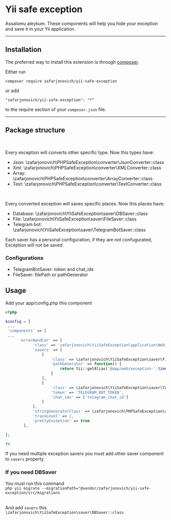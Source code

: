 # Yii safe exception

Assalomu aleykum. These components will help you hide your exception and save it in your Yii application.

-----
## Installation

The preferred way to install this extension is through [composer](http://getcomposer.org/download/).

Either run

```
composer require zafarjonovich/yii-safe-exception
```

or add

```
"zafarjonovich/yii-safe-exception": "*"
```

to the require section of your `composer.json` file.

------

## Package structure
<br>


Every exception will converts other specific type. Now this types have:
- Json: \zafarjonovich\PHPSafeException\converter\JsonConverter::class
- Xml: \zafarjonovich\PHPSafeException\converter\XMLConverter::class
- Array: \zafarjonovich\PHPSafeException\converter\ArrayConverter::class
- Text: \zafarjonovich\PHPSafeException\converter\TextConverter::class

<br>


Every converted exception will saves specific places. Now this places have:
- Database: \zafarjonovich\YiiSafeException\saver\DBSaver::class
- File: \zafarjonovich\YiiSafeException\saver\FileSaver::class
- Telegram bot: \zafarjonovich\YiiSafeException\saver\TelegramBotSaver::class

Each saver has a personal configuration, if they are not confugurated, Exception will not be saved

### Configurations

- TelegramBotSaver: token and chat_ids
- FileSaver: filePath or pathGenerator

## Usage

Add your app/config.php this component

```php
<?php

$config = [
 ...
 'components' => [
 ...
	  'errorHandler' => [
            'class' => 'zafarjonovich\YiiSafeException\application\Web',
            'savers' => [
                [
                    'class' => \zafarjonovich\YiiSafeException\saver\FileSaver::class,
                    'pathGenerator' => function() {
                        return Yii::getAlias('@app/web/exception-'.time().'.txt');
                    }
                ],
                [
                    'class' => \zafarjonovich\YiiSafeException\saver\TelegramBotSaver::class,
                    'token' => 'TELEGRAM_BOT_TOKEN',
                    'chat_ids' => ['telegram_chat_id']
                ]
            ],
            'stringGeneratorClass' => \zafarjonovich\PHPSafeException\converter\TextConverter::class,
            'traceLevel' => 2,
            'prettyException' => true
        ],

];

?>

```

If you need multiple exception savers you must add other saver component to `savers` property

### If you need DBSaver
You must run this command
<br>
`php yii migrate --migrationPath="@vendor/zafarjonovich/yii-safe-exception/src/migrations`
<br>
<br>

And add `savers` this `\zafarjonovich\YiiSafeException\saver\DBSaver::class`